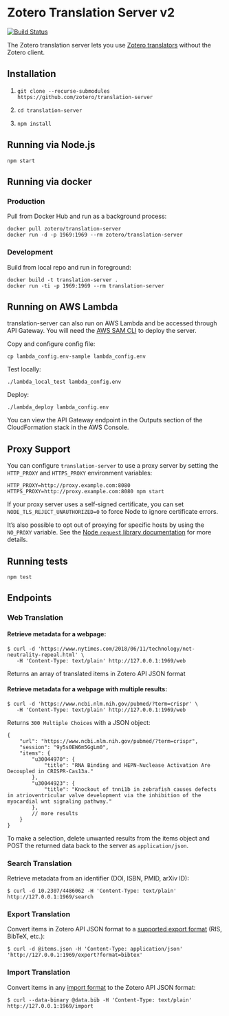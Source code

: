 # Zotero Translation Server v2

[![Build Status](https://travis-ci.com/zotero/translation-server.svg?branch=master)](https://travis-ci.com/zotero/translation-server)

The Zotero translation server lets you use [Zotero translators](https://www.zotero.org/support/translators) without the Zotero client.

## Installation

1. `git clone --recurse-submodules https://github.com/zotero/translation-server`

1. `cd translation-server`

1. `npm install`

## Running via Node.js

`npm start`

## Running via docker

### Production

Pull from Docker Hub and run as a background process:

```
docker pull zotero/translation-server
docker run -d -p 1969:1969 --rm zotero/translation-server
```

### Development

Build from local repo and run in foreground:

```
docker build -t translation-server .
docker run -ti -p 1969:1969 --rm translation-server
```

## Running on AWS Lambda

translation-server can also run on AWS Lambda and be accessed through API Gateway. You will need the [AWS SAM CLI](https://docs.aws.amazon.com/lambda/latest/dg/sam-cli-requirements.html) to deploy the server.

Copy and configure config file:
```
cp lambda_config.env-sample lambda_config.env
```

Test locally:
```
./lambda_local_test lambda_config.env
```

Deploy:
```
./lambda_deploy lambda_config.env
```

You can view the API Gateway endpoint in the Outputs section of the CloudFormation stack in the AWS Console.

## Proxy Support

You can configure `translation-server` to use a proxy server by setting the `HTTP_PROXY` and `HTTPS_PROXY` environment variables:

`HTTP_PROXY=http://proxy.example.com:8080 HTTPS_PROXY=http://proxy.example.com:8080 npm start`

If your proxy server uses a self-signed certificate, you can set `NODE_TLS_REJECT_UNAUTHORIZED=0` to force Node to ignore certificate errors.

It’s also possible to opt out of proxying for specific hosts by using the `NO_PROXY` variable. See the [Node `request` library documentation](https://github.com/request/request#controlling-proxy-behaviour-using-environment-variables) for more details.

## Running tests

`npm test`

## Endpoints

### Web Translation

#### Retrieve metadata for a webpage:

```
$ curl -d 'https://www.nytimes.com/2018/06/11/technology/net-neutrality-repeal.html' \
   -H 'Content-Type: text/plain' http://127.0.0.1:1969/web
```

Returns an array of translated items in Zotero API JSON format

#### Retrieve metadata for a webpage with multiple results:

```
$ curl -d 'https://www.ncbi.nlm.nih.gov/pubmed/?term=crispr' \
   -H 'Content-Type: text/plain' http://127.0.0.1:1969/web
```

Returns `300 Multiple Choices` with a JSON object:

```
{
	"url": "https://www.ncbi.nlm.nih.gov/pubmed/?term=crispr",
	"session": "9y5s0EW6m5GgLm0",
	"items": {
		"u30044970": {
			"title": "RNA Binding and HEPN-Nuclease Activation Are Decoupled in CRISPR-Cas13a."
		},
		"u30044923": {
			"title": "Knockout of tnni1b in zebrafish causes defects in atrioventricular valve development via the inhibition of the myocardial wnt signaling pathway."
		},
		// more results
	}
}
```

To make a selection, delete unwanted results from the items object and POST the returned data back to the server as `application/json`.


### Search Translation

Retrieve metadata from an identifier (DOI, ISBN, PMID, arXiv ID):

```
$ curl -d 10.2307/4486062 -H 'Content-Type: text/plain' http://127.0.0.1:1969/search
```

### Export Translation

Convert items in Zotero API JSON format to a [supported export format](https://github.com/zotero/translation-server/blob/master/src/formats.js) (RIS, BibTeX, etc.):

```
$ curl -d @items.json -H 'Content-Type: application/json' 'http://127.0.0.1:1969/export?format=bibtex'
```

### Import Translation

Convert items in any [import format](https://www.zotero.org/support/kb/importing_standardized_formats)
to the Zotero API JSON format:

```
$ curl --data-binary @data.bib -H 'Content-Type: text/plain' http://127.0.0.1:1969/import

